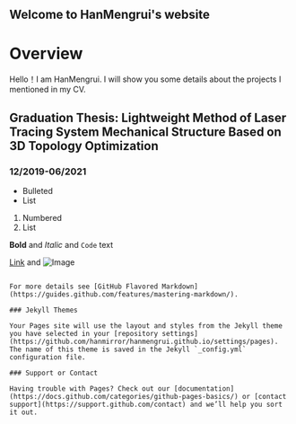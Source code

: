 ## Welcome to HanMengrui's website


# Overview
Hello！I am HanMengrui.
I will show you some details about the projects I mentioned in my CV.

## Graduation Thesis: Lightweight Method of Laser Tracing System Mechanical Structure Based on 3D Topology Optimization
### 12/2019-06/2021
- Bulleted
- List

1. Numbered
2. List

**Bold** and _Italic_ and `Code` text

[Link](url) and ![Image](src)
```

For more details see [GitHub Flavored Markdown](https://guides.github.com/features/mastering-markdown/).

### Jekyll Themes

Your Pages site will use the layout and styles from the Jekyll theme you have selected in your [repository settings](https://github.com/hanmirror/hanmengrui.github.io/settings/pages). The name of this theme is saved in the Jekyll `_config.yml` configuration file.

### Support or Contact

Having trouble with Pages? Check out our [documentation](https://docs.github.com/categories/github-pages-basics/) or [contact support](https://support.github.com/contact) and we’ll help you sort it out.
